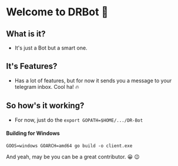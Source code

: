 # Welcome to DRBot :wave:

## What is it?
- It's just a Bot but a smart one.


## It's Features?
- Has a lot of features, but for now it sends you a message to your telegram inbox. Cool ha! :fire:


## So how's it working?
- For now, just do the `export GOPATH=$HOME/.../DR-Bot`


#### Building for Windows

`GOOS=windows GOARCH=amd64 go build -o client.exe`

 And yeah, may be you can be a great contributor. :grinning: :wink: